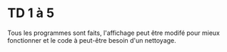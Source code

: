 # TD 1 à 5

Tous les programmes sont faits, l'affichage peut être modifé pour mieux fonctionner et le code à peut-être besoin d'un nettoyage. 
